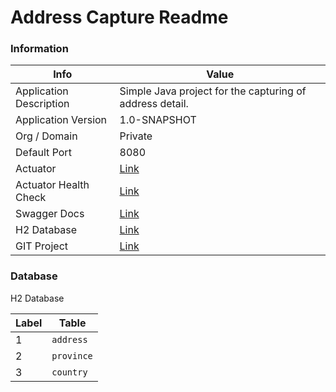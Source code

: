 # Address Capture Readme

### Information

| Info                      | Value             |
| ---                       | ---               |
| Application Description   | Simple Java project for the capturing of address detail.   |
| Application Version       | 1.0-SNAPSHOT     |
| Org / Domain              | Private           |
| Default Port              | 8080    |
| Actuator                  | [Link](http://localhost:8080/actuator)    |
| Actuator Health Check     | [Link](http://localhost:8080/actuator/health)    |
| Swagger Docs              | [Link](http://localhost:8080/swagger-ui/index.html?configUrl=/v3/api-docs/swagger-config#/)    |
| H2 Database               | [Link](http://localhost:8080/h2-console)
| GIT Project               | [Link](https://github.com/jakesvdw77/address-capture)

### Database

H2 Database

| Label | Table                
| ---   | ---                   
| 1     | `address`       
| 2     | `province`      
| 3     | `country`       

